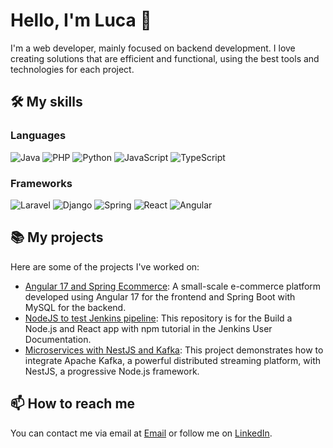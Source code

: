 # Hello, I'm Luca 👋

I'm a web developer, mainly focused on backend development. I love creating solutions that are efficient and functional, using the best tools and technologies for each project.

## 🛠️ My skills

### Languages

![Java](https://img.shields.io/badge/Java-ED8B00?logo=openjdk&logoColor=white)
![PHP](https://img.shields.io/badge/-PHP-4D588E?logo=php&logoColor=white")
![Python](https://img.shields.io/badge/Python-3776AB?logo=python&logoColor=white)
![JavaScript](https://img.shields.io/badge/JavaScript-efd81d?logo=javascript&logoColor=black)
![TypeScript](https://img.shields.io/badge/-TypeScript-007ACC?logo=typescript&logoColor=white)

### Frameworks

![Laravel](https://img.shields.io/badge/Laravel-E34F26?logo=laravel&logoColor=white)
![Django](https://img.shields.io/badge/Django-092E20?logo=django&logoColor=white)
![Spring](https://img.shields.io/badge/Spring-6DB33F?logo=spring&logoColor=white)
![React](https://img.shields.io/badge/React-20232A?logo=react&logoColor=61DAFB)
![Angular](https://img.shields.io/badge/Angular-DD0031?logo=angular&logoColor=white)

## 📚 My projects

Here are some of the projects I've worked on:

- [Angular 17 and Spring Ecommerce](https://github.com/Lucode710/angular-spring-ecommerce): A small-scale e-commerce platform developed using Angular 17 for the frontend and Spring Boot with MySQL for the backend.
- [NodeJS to test Jenkins pipeline](https://github.com/Lucode710/simple-node-js-react-npm-app): This repository is for the Build a Node.js and React app with npm tutorial in the Jenkins User Documentation.
- [Microservices with NestJS and Kafka](https://github.com/Lucode710/nestJs-kafka): This project demonstrates how to integrate Apache Kafka, a powerful distributed streaming platform, with NestJS, a progressive Node.js framework.

## 📫 How to reach me

You can contact me via email at [Email](mailto:Luca.Venturi.710@gmail.com) or follow me on [LinkedIn](https://www.linkedin.com/in/luca-venturi-58093460/).

